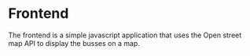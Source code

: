 # Frontend

The frontend is a simple javascript application that uses the Open street map API to display the busses on a map. 